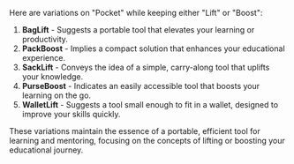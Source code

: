 Here are variations on "Pocket" while keeping either "Lift" or "Boost":

1. **BagLift** - Suggests a portable tool that elevates your learning or productivity.
2. **PackBoost** - Implies a compact solution that enhances your educational experience.
3. **SackLift** - Conveys the idea of a simple, carry-along tool that uplifts your knowledge.
4. **PurseBoost** - Indicates an easily accessible tool that boosts your learning on the go.
5. **WalletLift** - Suggests a tool small enough to fit in a wallet, designed to improve your skills quickly.

These variations maintain the essence of a portable, efficient tool for learning and mentoring, focusing on the concepts of lifting or boosting your educational journey.

